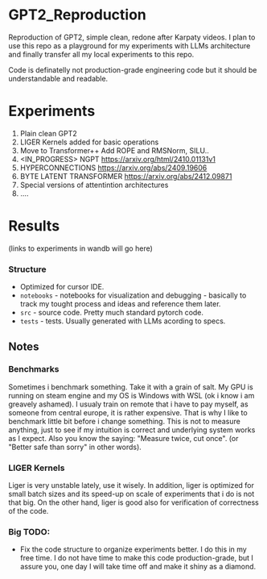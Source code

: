 # GPT2_Reproduction
Reproduction of GPT2, simple clean, redone after Karpaty videos.
I plan to use this repo as a playground for my experiments with LLMs architecture and finally transfer
all my local experiments to this repo.

Code is definatelly not production-grade engineering code but it should be understandable and readable.

# Experiments
1. <DONE> Plain clean GPT2
2. <DONE> LIGER Kernels added for basic operations
3. <DONE> Move to Transformer++ Add ROPE and RMSNorm, SILU..
2. <IN_PROGRESS> NGPT https://arxiv.org/html/2410.01131v1
3. <TODO> HYPERCONNECTIONS https://arxiv.org/abs/2409.19606
4. <TODO> BYTE LATENT TRANSFORMER https://arxiv.org/abs/2412.09871
5. <TODO> Special versions of attentintion architectures
6. <TODO> ....

# Results
<TODO> (links to experiments in wandb will go here)

### Structure
* Optimized for cursor IDE.
* `notebooks` - notebooks for visualization and debugging - basically to track my tought process and ideas and reference them later.
* `src` - source code. Pretty much standard pytorch code.
* `tests` - tests. Usually generated with LLMs acording to specs.

## Notes
### Benchmarks
Sometimes i benchmark something. Take it with a grain of salt. My GPU is running on steam engine and my OS is Windows with WSL (ok i know i am greavely ashamed).
I usualy train on remote that i have to pay myself, as someone from central europe, it is rather expensive. That is why I like to benchmark little bit before i change something.
This is not to measure anything, just to see if my intuition is correct and underlying system works as I expect. Also you know the saying: "Measure twice, cut once". (or "Better safe than sorry" in other words).

### LIGER Kernels
Liger is very unstable lately, use it wisely. In addition, liger is optimized for small batch sizes and its speed-up on scale of experiments that i do is not that big.
On the other hand, liger is good also for verification of correctness of the code.

### Big TODO:
* Fix the code structure to organize experiments better. I do this in my free time. I do not have time to make this code production-grade, but I assure you,
one day I will take time off and make it shiny as a diamond.

